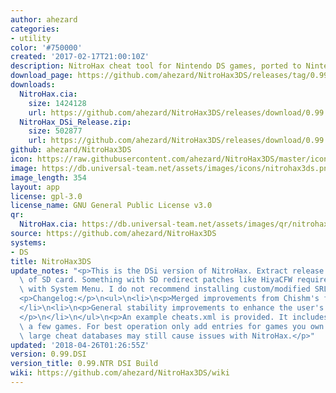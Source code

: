 ```yaml
---
author: ahezard
categories:
- utility
color: '#750000'
created: '2017-02-17T21:00:10Z'
description: NitroHax cheat tool for Nintendo DS games, ported to Nintendo 3DS
download_page: https://github.com/ahezard/NitroHax3DS/releases/tag/0.99.DSI
downloads:
  NitroHax.cia:
    size: 1424128
    url: https://github.com/ahezard/NitroHax3DS/releases/download/0.99.NTR/NitroHax.cia
  NitroHax_DSi_Release.zip:
    size: 502877
    url: https://github.com/ahezard/NitroHax3DS/releases/download/0.99.DSI/NitroHax_DSi_Release.zip
github: ahezard/NitroHax3DS
icon: https://raw.githubusercontent.com/ahezard/NitroHax3DS/master/icon.bmp
image: https://db.universal-team.net/assets/images/icons/nitrohax3ds.png
image_length: 354
layout: app
license: gpl-3.0
license_name: GNU General Public License v3.0
qr:
  NitroHax.cia: https://db.universal-team.net/assets/images/qr/nitrohax.cia.png
source: https://github.com/ahezard/NitroHax3DS
systems:
- DS
title: NitroHax3DS
update_notes: "<p>This is the DSi version of NitroHax. Extract release ZIP to root\
  \ of SD card. Something with SD redirect patches like HiyaCFW required to use this\
  \ with System Menu. I do not recommend installing custom/modified SRLs to NAND.</p>\n\
  <p>Changelog:</p>\n<ul>\n<li>\n<p>Merged improvements from Chishm's fork of NitroHax</p>\n\
  </li>\n<li>\n<p>General stability improvements to enhance the user's experience\u2122\
  </p>\n</li>\n</ul>\n<p>An example cheats.xml is provided. It includes cheats for\
  \ a few games. For best operation only add entries for games you own. Using very\
  \ large cheat databases may still cause issues with NitroHax.</p>"
updated: '2018-04-26T01:26:55Z'
version: 0.99.DSI
version_title: 0.99.NTR DSI Build
wiki: https://github.com/ahezard/NitroHax3DS/wiki
---
```

